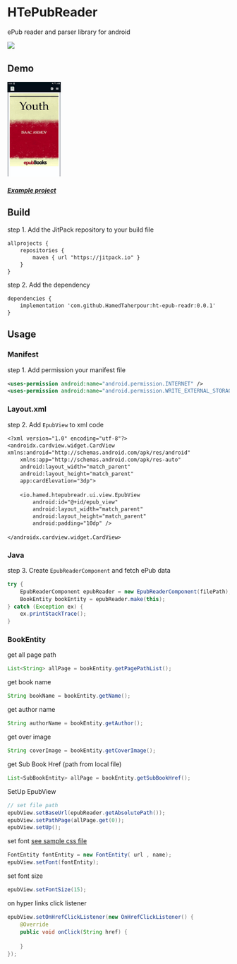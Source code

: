 # HTePubReader
ePub reader and parser library for android

[![](https://jitpack.io/v/HamedTaherpour/ht-epub-readr.svg)](https://jitpack.io/#HamedTaherpour/ht-epub-readr)


## Demo
<div style="dispaly:flex">
    <img src="/sample1.gif" width="24%">
</div>

##### [Example project](https://github.com/HamedTaherpour/ht-epub-readr/tree/master/app)

## Build
step 1. Add the JitPack repository to your build file
```build
allprojects {
    repositories {
        maven { url "https://jitpack.io" }
    }
}
```
step 2. Add the dependency
```build
dependencies {
    implementation 'com.github.HamedTaherpour:ht-epub-readr:0.0.1'
}
```

## Usage
### Manifest
step 1. Add permission your manifest file
```xml
<uses-permission android:name="android.permission.INTERNET" />
<uses-permission android:name="android.permission.WRITE_EXTERNAL_STORAGE" />
```
### Layout.xml
step 2. Add `EpubView` to xml code
```layout
<?xml version="1.0" encoding="utf-8"?>
<androidx.cardview.widget.CardView xmlns:android="http://schemas.android.com/apk/res/android"
    xmlns:app="http://schemas.android.com/apk/res-auto"
    android:layout_width="match_parent"
    android:layout_height="match_parent"
    app:cardElevation="3dp">

    <io.hamed.htepubreadr.ui.view.EpubView
        android:id="@+id/epub_view"
        android:layout_width="match_parent"
        android:layout_height="match_parent"
        android:padding="10dp" />

</androidx.cardview.widget.CardView>
```
### Java
step 3. Create `EpubReaderComponent` and fetch ePub data
```java
try {
    EpubReaderComponent epubReader = new EpubReaderComponent(filePath);
    BookEntity bookEntity = epubReader.make(this);
} catch (Exception ex) {
    ex.printStackTrace();
}
```
### BookEntity
get all page path
```java
List<String> allPage = bookEntity.getPagePathList();
```
get book name
```java
String bookName = bookEntity.getName();
```
get author name
```java
String authorName = bookEntity.getAuthor();
```
get over image
```java
String coverImage = bookEntity.getCoverImage();
```
get Sub Book Href (path from local file)
```java
List<SubBookEntity> allPage = bookEntity.getSubBookHref();
```
SetUp EpubView
```java
// set file path
epubView.setBaseUrl(epubReader.getAbsolutePath());
epubView.setPathPage(allPage.get(0));
epubView.setUp();
```
set font [see sample css file](https://github.com/HamedTaherpour/sample-assets/blob/master/font/Acme.css)
```java
FontEntity fontEntity = new FontEntity( url , name);
epubView.setFont(fontEntity);
```
set font size
```java
epubView.setFontSize(15);
```
on hyper links click listener
```java
epubView.setOnHrefClickListener(new OnHrefClickListener() {
    @Override
    public void onClick(String href) {

    }
});
```
